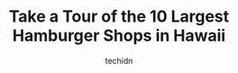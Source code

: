 ---
layout: ampstory
image: https://i0.wp.com/paketmu.com/wp-content/uploads/2023/06/bettys-burgers-honolulu-0-in-hawaii-1686371560.jpeg?resize=640,853
author: techidn
featured: false
description: Explore the diverse Hamburger Shop scene in Hawaii, home to an incredible selection of 10 establishments catering to every taste. Whether youre in search of iconic favorites or undiscovered
title: Take a Tour of the 10 Largest Hamburger Shops in Hawaii
cover:
   title: Take a Tour of the 10 Largest Hamburger Shops in Hawaii
   subtitle: RICKPATE
   background: https://paketmu.com/wp-content/uploads/2023/06/bettys-burgers-honolulu-0-in-hawaii-1686371560.jpeg

pages: 
 - layout: thirds
   top: <h1>#1 Ultimate Burger</h1>
   bottom: "<p>There isnt a better burger on the island for the value. The local bun, lettuce with crunch, mild white onions and fantasticly cooked beef. This place keeps the menu to, </p>"
   background: https://paketmu.com/wp-content/uploads/2023/06/bettys-burgers-honolulu-1-in-hawaii-1686371561.jpeg
   backgroundblur: true
 - layout: thirds
   top: <h1>#2 Seven Brothers - Laie</h1>
   bottom: "<p>If you want to stop for a little bit and have a quick bite this is the right place. We loved Max Burger and the signature burger with onion rings as well. Grilled Pineapp</p>"
   background: https://paketmu.com/wp-content/uploads/2023/06/bettys-burgers-honolulu-2-in-hawaii-1686371562.jpeg
   cta:
      link: https://paketmu.com/take-a-tour-of-the-10-largest-hamburger-shops-in-hawaii/
      text: Take a Tour of the 10 Largest Hamburger Shops in Hawaii
 - layout: thirds
   top: <h1>#3 Seven Brothers - Kahuku At the Mill</h1>
   bottom: "<p>We went here for a casual dinner and it was delicious! The garlic shrimp was excellent. It came with rice and salad. Everything was extremely well flavored and fairly hea</p>"
   background: https://paketmu.com/wp-content/uploads/2023/06/bettys-burgers-honolulu-3-in-hawaii-1686371563.jpeg
   cta:
      link: https://paketmu.com/take-a-tour-of-the-10-largest-hamburger-shops-in-hawaii/
      text: Take a Tour of the 10 Largest Hamburger Shops in Hawaii
 - layout: thirds
   top: <h1>#4 Teddys Bigger Burgers</h1>
   bottom: "<p>66-111 Kamehameha Hwy, Haleiwa, HI 96712, United States</p>"
   background: https://images.unsplash.com/photo-1599422314077-f4dfdaa4cd09?ixlib=rb-4.0.3&ixid=MnwxMjA3fDB8MHxwaG90by1wYWdlfHx8fGVufDB8fHx8&auto=format&fit=crop&w=640&h=853&q=80
   cta:
      link: https://paketmu.com/take-a-tour-of-the-10-largest-hamburger-shops-in-hawaii/
      text: Take a Tour of the 10 Largest Hamburger Shops in Hawaii
 - layout: thirds
   top: <h1>#5 Village Burger Waimea</h1>
   bottom: "<p>67 - 1185 Hawaiʻi Belt Rd, Waimea, HI 96743, United States</p>"
   background: https://images.unsplash.com/photo-1567360425618-1594206637d2?ixlib=rb-4.0.3&ixid=MnwxMjA3fDB8MHxwaG90by1wYWdlfHx8fGVufDB8fHx8&auto=format&fit=crop&w=640&h=853&q=80
   cta:
      link: https://paketmu.com/take-a-tour-of-the-10-largest-hamburger-shops-in-hawaii/
      text: Take a Tour of the 10 Largest Hamburger Shops in Hawaii
 - layout: thirds
   top: <h1>#6 Teddys Bigger Burgers - Hawaii Kai</h1>
   bottom: "<p>7192 Kalanianaʻole Hwy E124, Honolulu, HI 96825, United States</p>"
   background: https://images.unsplash.com/photo-1597773150796-e5c14ebecbf5?ixlib=rb-4.0.3&ixid=MnwxMjA3fDB8MHxwaG90by1wYWdlfHx8fGVufDB8fHx8&auto=format&fit=crop&w=640&h=853&q=80
   cta:
      link: https://paketmu.com/take-a-tour-of-the-10-largest-hamburger-shops-in-hawaii/
      text: Take a Tour of the 10 Largest Hamburger Shops in Hawaii
 - layout: thirds
   top: <h1>#7 Teddys Bigger Burgers - University</h1>
   bottom: "<p>2424 S Beretania St. #101, Honolulu, HI 96826, United States</p>"
   background: https://images.unsplash.com/photo-1549241520-425e3dfc01cb?ixlib=rb-4.0.3&ixid=MnwxMjA3fDB8MHxwaG90by1wYWdlfHx8fGVufDB8fHx8&auto=format&fit=crop&w=640&h=853&q=80
   cta:
      link: https://paketmu.com/take-a-tour-of-the-10-largest-hamburger-shops-in-hawaii/
      text: Take a Tour of the 10 Largest Hamburger Shops in Hawaii
 - layout: thirds
   middle: Continue reading...
   background: https://images.unsplash.com/photo-1488554378835-f7acf46e6c98?ixlib=rb-4.0.3&ixid=MnwxMjA3fDB8MHxwaG90by1wYWdlfHx8fGVufDB8fHx8&auto=format&fit=crop&w=640&h=853&q=80
   cta:
      link: https://paketmu.com/take-a-tour-of-the-10-largest-hamburger-shops-in-hawaii/
      text: Take a Tour of the 10 Largest Hamburger Shops in Hawaii
      
---